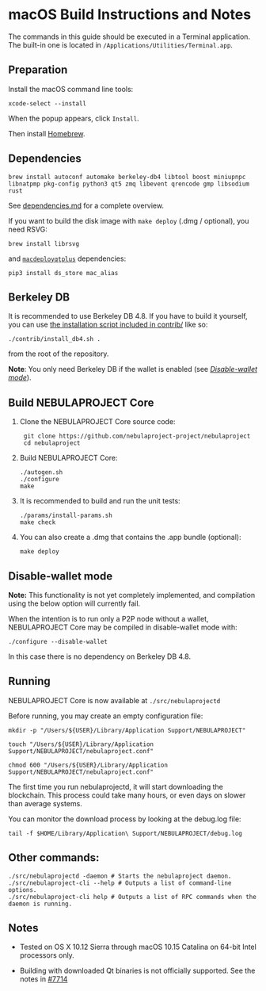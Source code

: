 macOS Build Instructions and Notes
====================================
The commands in this guide should be executed in a Terminal application.
The built-in one is located in `/Applications/Utilities/Terminal.app`.

Preparation
-----------
Install the macOS command line tools:

`xcode-select --install`

When the popup appears, click `Install`.

Then install [Homebrew](https://brew.sh).

Dependencies
----------------------

    brew install autoconf automake berkeley-db4 libtool boost miniupnpc libnatpmp pkg-config python3 qt5 zmq libevent qrencode gmp libsodium rust

See [dependencies.md](dependencies.md) for a complete overview.

If you want to build the disk image with `make deploy` (.dmg / optional), you need RSVG:

    brew install librsvg

and [`macdeployqtplus`](../contrib/macdeploy/README.md) dependencies:
```shell
pip3 install ds_store mac_alias
```

Berkeley DB
-----------
It is recommended to use Berkeley DB 4.8. If you have to build it yourself,
you can use [the installation script included in contrib/](/contrib/install_db4.sh)
like so:

```shell
./contrib/install_db4.sh .
```

from the root of the repository.

**Note**: You only need Berkeley DB if the wallet is enabled (see [*Disable-wallet mode*](/doc/build-osx.md#disable-wallet-mode)).

Build NEBULAPROJECT Core
------------------------

1. Clone the NEBULAPROJECT Core source code:

        git clone https://github.com/nebulaproject-project/nebulaproject
        cd nebulaproject

2.  Build NEBULAPROJECT Core:

        ./autogen.sh
        ./configure
        make

3.  It is recommended to build and run the unit tests:

        ./params/install-params.sh
        make check

4.  You can also create a .dmg that contains the .app bundle (optional):

        make deploy

Disable-wallet mode
--------------------
**Note:** This functionality is not yet completely implemented, and compilation using the below option will currently fail.

When the intention is to run only a P2P node without a wallet, NEBULAPROJECT Core may be compiled in
disable-wallet mode with:

    ./configure --disable-wallet

In this case there is no dependency on Berkeley DB 4.8.

Running
-------

NEBULAPROJECT Core is now available at `./src/nebulaprojectd`

Before running, you may create an empty configuration file:

    mkdir -p "/Users/${USER}/Library/Application Support/NEBULAPROJECT"

    touch "/Users/${USER}/Library/Application Support/NEBULAPROJECT/nebulaproject.conf"

    chmod 600 "/Users/${USER}/Library/Application Support/NEBULAPROJECT/nebulaproject.conf"

The first time you run nebulaprojectd, it will start downloading the blockchain. This process could take many hours, or even days on slower than average systems.

You can monitor the download process by looking at the debug.log file:

    tail -f $HOME/Library/Application\ Support/NEBULAPROJECT/debug.log

Other commands:
-------

    ./src/nebulaprojectd -daemon # Starts the nebulaproject daemon.
    ./src/nebulaproject-cli --help # Outputs a list of command-line options.
    ./src/nebulaproject-cli help # Outputs a list of RPC commands when the daemon is running.

Notes
-----

* Tested on OS X 10.12 Sierra through macOS 10.15 Catalina on 64-bit Intel processors only.

* Building with downloaded Qt binaries is not officially supported. See the notes in [#7714](https://github.com/bitcoin/bitcoin/issues/7714)
